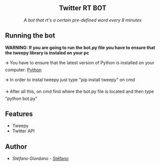 <h2 align="center">
    Twitter RT BOT
</h2>

<p align="center">
  <i> A bot that rt's a certain pre-defined word every 8 minutes </i>
</p>

## Running the bot
<strong>WARNING: If you are going to run the bot.py file you have to ensure that the tweepy library is instaled on your pc</strong>

🡪 You have to ensure that the latest version of Python is installed on your computer: [Python](https://www.python.org/downloads/)
</p>
🡪 In order to instal tweepy just type "pip install tweepy" on cmd
</p>
🡪 After all this, on cmd find where the bot.py file is located and then type "python bot.py"

## Features

* Tweepy
* Twitter API



## Author

* *Stéfano Giordano* - [Stéfano](https://github.com/Giordano26)
